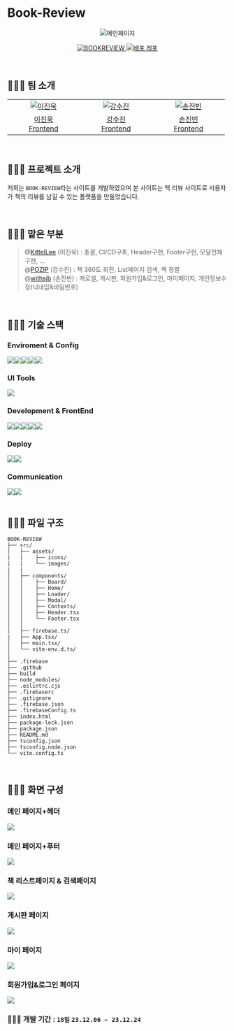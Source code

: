 # Book-Review

<div align="center">
<img src="https://github.com/KittelLee/book-review/blob/main/src/assets/images/main.png" alt='메인페이지'>
</div>

<p align="center">
  <a href="https://book-review-a7be9.web.app/">
    <img src="https://img.shields.io/badge/책리뷰사이트 BookReview-gray?style=for-the-badge&logoColor=white" alt="BOOKREVIEW" />
  </a>
  <a href="https://github.com/KittelLee/book-review">
    <img src="https://img.shields.io/badge/배포 Repository-212125?style=for-the-badge&logoColor=white" alt="배포 레포"/>
  </a>
</p>

<br/>

## 🧑🏻‍💻 팀 소개

<table>
  <tr>
    <td align="center" width="150px">
      <a href="https://github.com/KittelLee" target="_blank">
        <img src="https://avatars.githubusercontent.com/u/59171592?v=4" alt="이진욱" />
      </a>
    </td>
    <td align="center" width="150px">
      <a href="https://github.com/heriondb" target="_blank">
        <img src="https://avatars.githubusercontent.com/u/134524742?v=4" alt="강수진" />
      </a>
    </td>
    <td align="center" width="150px">
      <a href="https://github.com/withsjb" target="_blank">
        <img src="https://avatars.githubusercontent.com/u/57334030?v=4" alt="손진빈" />
      </a>
    </td>
  </tr>
  <tr> 
    <td align="center">
      <a href="https://github.com/KittelLee" target="_blank">
        이진욱<br />
        Frontend
      </a>
    </td>
    <td align="center">
      <a href="https://github.com/heriondb" target="_blank">
        강수진<br />
        Frontend
      </a>
    </td>
    <td align="center">
      <a href="https://github.com/withsjb" target="_blank">
        손진빈<br />
        Frontend
      </a>
    </td>
  </tr>
</table>

<br/>

## 🧑🏻‍💻 프로젝트 소개

저희는 `BOOK-REVIEW`라는 사이트를 개발하였으며 본 사이트는 책 리뷰 사이트로 사용자가 책의 리뷰를 남길 수 있는 플랫폼을 만들었습니다.

<br/>

## 🧑🏻‍💻 맡은 부분

> @[KittelLee](https://github.com/KittelLee) (이진욱) : 총괄, CI/CD구축, Header구현, Footer구현, 모달전체구현, ...<br />
> @[POZIP](https://github.com/heriondb) (강수진) : 책 360도 회전, List페이지 검색, 책 정렬<br />
> @[withsjb](https://github.com/withsjb) (손진빈) : 캐로셀, 게시판, 회원가입&로그인, 마이페이지, 개인정보수정(닉네임&비밀번호)<br />

<br/>

## 🧑🏻‍💻 기술 스택

### Enviroment & Config

<div style="display: flex;">
  <img src="https://img.shields.io/badge/visual studio code-007ACC?style=for-the-badge&logo=visual studio&logoColor=white" />
  <img src="https://img.shields.io/badge/github-181717?style=for-the-badge&logo=github&logoColor=white" />
  <img src="https://img.shields.io/badge/git-F05032?style=for-the-badge&logo=git&logoColor=white" />
  <img src="https://img.shields.io/badge/ESLint-4B3263?style=for-the-badge&logo=eslint&logoColor=white" />
  <img src="https://img.shields.io/badge/npm-CB3837?style=for-the-badge&logo=npm&logoColor=white" />
</div>

### UI Tools

<div style="display: flex;">
   <img src="https://img.shields.io/badge/figma-F24E1E?style=for-the-badge&logo=figma&logoColor=white" />
</div>

### Development & FrontEnd

<div style="display: flex;">
  <img src="https://img.shields.io/badge/html5-%23E34F26.svg?style=for-the-badge&logo=html5&logoColor=white" />
  <img src="https://img.shields.io/badge/css3-1572B6?style=for-the-badge&logo=css3&logoColor=white" />
     <img src="https://img.shields.io/badge/styledComponents-DB7093?style=for-the-badge&logo=styledComponents&logoColor=white" />
  <img src="https://img.shields.io/badge/react(VITE)-61DAFB?style=for-the-badge&logo=react&logoColor=black" />
  <img src="https://img.shields.io/badge/typescript-%23007ACC.svg?style=for-the-badge&logo=typescript&logoColor=white" />
</div>
    
### Deploy

<div style="display: flex;">
  <img src="https://img.shields.io/badge/firebase-%23039BE5.svg?style=for-the-badge&logo=firebase" />
  <img src="https://img.shields.io/badge/github actions-%232671E5.svg?style=for-the-badge&logo=githubactions&logoColor=white" />
</div>

### Communication

<div style="display: flex;">
  <img src="https://img.shields.io/badge/notion-000000?style=for-the-badge&logo=notion&logoColor=white" />
  <img src="https://img.shields.io/badge/kakaotalk-FFCD00?style=for-the-badge&logo=kakaotalk&logoColor=black" />
</div>

<br/>

## 🧑🏻‍💻 파일 구조

```
BOOK-REVIEW
├── src/
│   ├── assets/
|   |    ├── icons/
|   |    └── images/
|   |
│   ├── components/
│   │    ├── Board/
│   │    ├── Home/
│   │    ├── Loader/
│   │    ├── Modal/
│   │    ├── Contexts/
│   │    ├── Header.tsx
│   │    └── Footer.tsx
│   │
|   ├── firebase.ts/
|   ├── App.tsx/
│   ├── main.tsx/
│   └── vite-env.d.ts/
│
├── .firebase
├── .github
├── build
├── node_modules/
├── .eslintrc.cjs
├── .firebaserc
├── .gitignore
├── .firebase.json
├── .firebaseConfig.ts
├── index.html
├── package-lock.json
├── package.json
├── README.md
├── tsconfig.json
├── tsconfig.node.json
└── vite.config.ts
```

<br/>

## 🧑🏻‍💻 화면 구성

### 메인 페이지+헤더

<img src="https://github.com/KittelLee/book-review/blob/main/src/assets/images/main2.png" />

### 메인 페이지+푸터

<img src="https://github.com/KittelLee/book-review/blob/main/src/assets/images/main3.png" />

### 책 리스트페이지 & 검색페이지

<img src="https://github.com/KittelLee/book-review/blob/main/src/assets/images/main4.png" />

### 게시판 페이지

<img src="https://github.com/KittelLee/book-review/blob/main/src/assets/images/main5.png" />

### 마이 페이지

<img src="https://github.com/KittelLee/book-review/blob/main/src/assets/images/main6.png" />

### 회원가입&로그인 페이지

<img src="https://github.com/KittelLee/book-review/blob/main/src/assets/images/main7.png" />

<br/>

### 🧑🏻‍💻 개발 기간 : `18일` `23.12.06 ~ 23.12.24`

